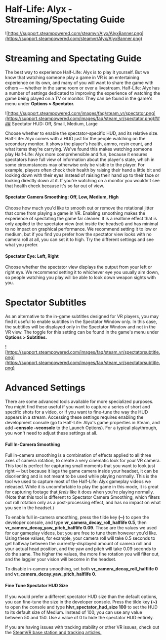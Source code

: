 # Half-Life: Alyx - Streaming/Spectating Guide

  ![https://support.steampowered.com/steamvr/Alyx/AlyxBanner.png](https://support.steampowered.com/steamvr/Alyx/AlyxBanner.png)    
  
# Streaming and Spectating Guide
The best way to experience Half-Life: Alyx is to play it yourself. But we know that watching someone play a game in VR is an entertaining experience on its own, and many of you will want to share the game with others — whether in the same room or over a livestream. Half-Life: Alyx has a number of settings dedicated to improving the experience of watching the game being played on a TV or monitor. They can be found in the game's menu under **Options > Spectator.**  
  
![https://support.steampowered.com/images/faq/steam_vr/spectator.png](https://support.steampowered.com/images/faq/steam_vr/spectator.png)#### Spectator HUD: Off, Small, Medium, Large
  
  
Choose whether to enable the spectator-specific HUD, and its relative size. Half-Life: Alyx comes with a HUD just for the people watching on the secondary monitor. It shows the player's health, ammo, resin count, and what items they're carrying. We've found this makes watching someone play Half-Life: Alyx more comprehensible and fun, because it ensures spectators have full view of information about the player's state, which in some circumstances may otherwise only be visible to the player. For example, players often check their health by raising their hand a little bit and looking down with their eyes instead of raising their hand up to their face or looking directly down at it. If you're watching on a monitor you wouldn't see that health check because it's so far out of view.  
  
#### Spectator Camera Smoothing: Off, Low, Medium, High
  
  
Choose how much you'd like to smooth out or remove the rotational jitter that come from playing a game in VR. Enabling smoothing makes the experience of spectating the game far cleaner. It is a realtime effect that is only applied to the spectator view (not inside the headset) and has minimal to no impact on graphical performance. We recommend setting it to low or medium, but if you find you prefer how the spectator view looks with no camera roll at all, you can set it to high. Try the different settings and see what you prefer.  
  
#### Spectator Eye: Left, Right
  
  
Choose whether the spectator view displays the output from your left or right eye. We recommend setting it to whichever eye you usually aim down, so people watching you play will be able to look down weapon sights with you.  
  
# Spectator Subtitles
As an alternative to the in-game subtitles designed for VR players, you may find it useful to enable subtitles in the Spectator Window only. In this case, the subtitles will be displayed only in the Spectator Window and not in the VR view.  The toggle for this setting can be found in the game's menu under **Options > Subtitles.**  
  
![https://support.steampowered.com/images/faq/steam_vr/spectatorsubtitle.png](https://support.steampowered.com/images/faq/steam_vr/spectatorsubtitle.png)  
  
# Advanced Settings
There are some advanced tools available for more specialized purposes. You might find these useful if you want to capture a series of short and specific shots for a video, or if you want to fine-tune the way the HUD appears in a stream. Accessing these settings requires enabling the development console (go to Half-Life: Alyx's game properties in Steam, and add **-console -vconsole** to the Launch Options). For a typical playthrough, you won't need to adjust these settings at all.  
  
#### Full In-Camera Smoothing
  
  
Full in-camera smoothing is a combination of effects applied to all three axes of camera rotation, to create a very cinematic look for your VR camera. This tool is perfect for capturing small moments that you want to look just right — but because it lags the game camera inside your headset, it can be disorienting and is not meant to be used while playing normally. This is the tool we used to capture most of the Half-Life: Alyx gameplay videos we released. While it is uncomfortable to play the game in this mode, it is great for capturing footage that *feels* like it does when you're playing normally. (Note that this tool is different to Spectator Camera Smoothing, which filters out roll rotation only as a post-processing effect, and has no impact on what you see in the headset.)  
  
To enable full in-camera smoothing, press the tilde key **(~)** to open the developer console, and type **vr_camera_decay_roll_halflife 0.5**, then **vr_camera_decay_yaw_pitch_halflife 0.09**. Those are the values we used for our gameplay videos, but you are free to tune them however you'd like. Using these values, for example, your camera roll will take 0.5 seconds to get halfway between the currently-displayed amount of camera roll and your actual head position, and the yaw and pitch will take 0.09 seconds to do the same. The higher the values, the more fine rotation you will filter out, and the laggier your vision will become in the headset.  
  
To disable in-camera smoothing, set both **vr_camera_decay_roll_halflife 0** and **vr_camera_decay_yaw_pitch_halflife 0**.  
  
#### Fine Tune Spectator HUD Size
  
  
If you would prefer a different spectator HUD size than the default options, you can fine-tune the size in the developer console. Press the tilde key **(~)** to open the console and type **hlvr_spectator_hud_size 100** to set the HUD to its default size of Medium. Instead of 100, you can use any value between 50 and 150. Use a value of 0 to hide the spectator HUD entirely.  
  
If you are having issues with tracking stability or other VR issues, check out the [SteamVR base station and tracking articles.](https://help.steampowered.com/en/faqs/view/1AF1-670B-FF5C-3323)  
  
